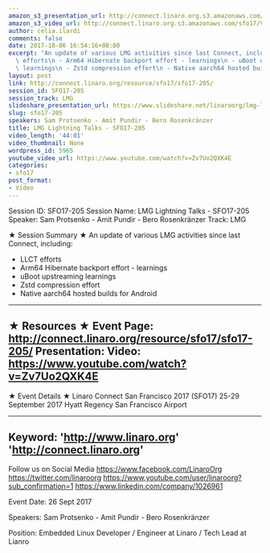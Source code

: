 ```yaml
---
amazon_s3_presentation_url: http://connect.linaro.org.s3.amazonaws.com/sfo17/Presentations/SFO17-205%20LMG%20Lightning%20Talks.pdf
amazon_s3_video_url: http://connect.linaro.org.s3.amazonaws.com/sfo17/Videos/SFO17-205%20LMG%20Lightning%20Talks.mp4
author: celia.ilardi
comments: false
date: 2017-10-06 16:54:16+00:00
excerpt: "An update of various LMG activities since last Connect, including:\n - LLCT\
  \ efforts\n - Arm64 Hibernate backport effort - learnings\n - uBoot upstreaming\
  \ learnings\n - Zstd compression effort\n - Native aarch64 hosted builds for Android"
layout: post
link: http://connect.linaro.org/resource/sfo17/sfo17-205/
session_id: SFO17-205
session_track: LMG
slideshare_presentation_url: https://www.slideshare.net/linaroorg/lmg-lightning-talks-sfo17205
slug: sfo17-205
speakers: Sam Protsenko - Amit Pundir - Bero Rosenkränzer
title: LMG Lightning Talks - SFO17-205
video_length: '44:01'
video_thumbnail: None
wordpress_id: 5965
youtube_video_url: https://www.youtube.com/watch?v=Zv7Uo2QXK4E
categories:
- sfo17
post_format:
- Video
---
```


Session ID: SFO17-205
Session Name: LMG Lightning Talks - SFO17-205
Speaker: Sam Protsenko - Amit Pundir - Bero Rosenkränzer
Track: LMG

★ Session Summary ★
An update of various LMG activities since last Connect, including:
- LLCT efforts
- Arm64 Hibernate backport effort - learnings
- uBoot upstreaming learnings
- Zstd compression effort
- Native aarch64 hosted builds for Android
---------------------------------------------------
★ Resources ★
Event Page: http://connect.linaro.org/resource/sfo17/sfo17-205/
Presentation:
Video: https://www.youtube.com/watch?v=Zv7Uo2QXK4E
---------------------------------------------------

★ Event Details ★
Linaro Connect San Francisco 2017 (SFO17)
25-29 September 2017
Hyatt Regency San Francisco Airport

---------------------------------------------------
Keyword:
'http://www.linaro.org'
'http://connect.linaro.org'
---------------------------------------------------
Follow us on Social Media
https://www.facebook.com/LinaroOrg
https://twitter.com/linaroorg
https://www.youtube.com/user/linaroorg?sub_confirmation=1
https://www.linkedin.com/company/1026961

Event Date: 26 Sept 2017

Speakers: Sam Protsenko - Amit Pundir - Bero Rosenkränzer

Position: Embedded Linux Developer
/ Engineer at Linaro / Tech Lead at Lianro
